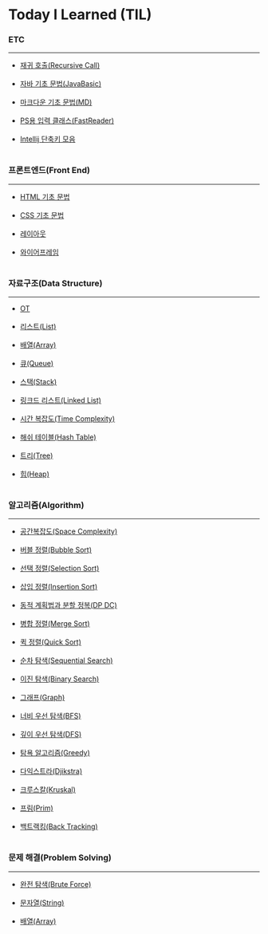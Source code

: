 # Today I Learned (TIL)

### ETC
-------------------------
- [재귀 호출(Recursive Call)](https://github.com/ssu18/TIL/blob/main/ETC/RecursiveCall.md) <br><br>
- [자바 기초 문법(JavaBasic)](https://github.com/ssu18/TIL/blob/main/ETC/JavaBasic.md) <br><br>
- [마크다운 기초 문법(MD)](https://github.com/ssu18/TIL/blob/main/ETC/MDgrammer.md) <br><br>
- [PS용 입력 클래스(FastReader)](https://github.com/ssu18/TIL/blob/main/Problem%20Solving/FastReader.md)<br><br>
- [Intellij 단축키 모음](https://github.com/ssu18/TIL/blob/main/ETC/Intellij.md)<br><br>

### 프론트엔드(Front End)
----------------------------
- [HTML 기초 문법](https://github.com/ssu18/TIL/blob/main/FrontEnd/HTML.md)<br><br>
- [CSS 기초 문법](https://github.com/ssu18/TIL/blob/main/FrontEnd/CSS.md)<br><br>
- [레이아웃](https://github.com/ssu18/TIL/blob/main/FrontEnd/Layout.md)<br><br>
- [와이어프레임](https://github.com/ssu18/TIL/blob/main/FrontEnd/WireFrame.md)<br><br>
### 자료구조(Data Structure)
-----------------------------
- [OT](https://github.com/ssu18/TIL/blob/main/DataStructure/WelcomeDS_OT.md) <br><br>
- [리스트(List)](https://github.com/ssu18/TIL/blob/main/DataStructure/WelcomeDS_List.md) <br><br>
- [배열(Array)](https://github.com/ssu18/TIL/blob/main/DataStructure/DS_Array.md) <br><br>
- [큐(Queue)](https://github.com/ssu18/TIL/blob/main/DataStructure/DS_Queue.md) <br><br>
- [스택(Stack)](https://github.com/ssu18/TIL/blob/main/DataStructure/DS_Stack.md) <br><br>
- [링크드 리스트(Linked List)](https://github.com/ssu18/TIL/blob/main/DataStructure/DS_LinkedList.md) <br><br>
- [시간 복잡도(Time Complexity)](https://github.com/ssu18/TIL/blob/main/DataStructure/DS_TimeComplexity.md) <br><br>
- [해쉬 테이블(Hash Table)](https://github.com/ssu18/TIL/blob/main/DataStructure/DS_HashTable.md) <br><br>
- [트리(Tree)](https://github.com/ssu18/TIL/blob/main/DataStructure/DS_Tree.md) <br><br>
- [힙(Heap)](https://github.com/ssu18/TIL/blob/main/DataStructure/DS_Heap.md) <br><br>

### 알고리즘(Algorithm)
-----------------------------------
- [공간복잡도(Space Complexity)](https://github.com/ssu18/TIL/blob/main/Algorithm/AL_SpacComplexity.md) <br><br>
- [버블 정렬(Bubble Sort)](https://github.com/ssu18/TIL/blob/main/Algorithm/AL_BubbleSort.md) <br><br>
- [선택 정렬(Selection Sort)](https://github.com/ssu18/TIL/blob/main/Algorithm/AL_SelectionSort.md) <br><br>
- [삽입 정렬(Insertion Sort)](https://github.com/ssu18/TIL/blob/main/Algorithm/AL_InsertionSort.md) <br><br>
- [동적 계획법과 분할 정복(DP DC)](https://github.com/ssu18/TIL/blob/main/Algorithm/AL_DP%2CDC.md) <br><br>
- [병합 정렬(Merge Sort)](https://github.com/ssu18/TIL/blob/main/Algorithm/AL_MergeSort.md) <br><br>
- [퀵 정렬(Quick Sort)](https://github.com/ssu18/TIL/blob/main/Algorithm/AL_QuickSort.md) <br><br>
- [순차 탐색(Sequential Search)](https://github.com/ssu18/TIL/blob/main/Algorithm/AL_SequentialSearch.md) <br><br>
- [이진 탐색(Binary Search)](https://github.com/ssu18/TIL/blob/main/Algorithm/AL_BinarySearch.md) <br><br>
- [그래프(Graph)](https://github.com/ssu18/TIL/blob/main/Algorithm/AL_Graph.md)<br><br>
- [너비 우선 탐색(BFS)](https://github.com/ssu18/TIL/blob/main/Algorithm/AL_BreadthFirstSearch.md)<br><br>
- [깊이 우선 탐색(DFS)](https://github.com/ssu18/TIL/blob/main/Algorithm/Al_DepthFirstSearch.md)<br><br>
- [탐욕 알고리즘(Greedy)](https://github.com/ssu18/TIL/blob/main/Algorithm/AL_Greedy.md)<br><br>
- [다익스트라(Djikstra)](https://github.com/ssu18/TIL/blob/main/Algorithm/AL_Djikstra.md)<br><br> 
- [크루스칼(Kruskal)](https://github.com/ssu18/TIL/blob/main/Algorithm/AL_Kruskal.md)<br><br>
- [프림(Prim)](https://github.com/ssu18/TIL/blob/main/Algorithm/AL_Prim.md)<br><br>
- [백트랙킹(Back Tracking)](https://github.com/ssu18/TIL/blob/main/Algorithm/AL_BackTracking.md)<br><br>

### 문제 해결(Problem Solving)
-----------------------------------------
- [완전 탐색(Brute Force)](https://github.com/ssu18/TIL/blob/main/Problem%20Solving/%EC%99%84%EC%A0%84%20%ED%83%90%EC%83%89(Brute%20Force).md)<br><br>
- [문자열(String)](https://github.com/ssu18/TIL/blob/main/Problem%20Solving/%EB%AC%B8%EC%9E%90%EC%97%B4(String).md)<br><br>
- [배열(Array)](https://github.com/ssu18/TIL/blob/main/Problem%20Solving/%EB%B0%B0%EC%97%B4(Array).md)<br><br>